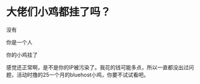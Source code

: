 # 大佬们小鸡都挂了吗？


没有

你是一个人<img src="static/image/smiley/default/lol.gif" smilieid="12" border="0" alt="" />

你的小鸡挂了

感觉还正常啊，是不是你的IP被污染了。我花的钱可能多点，所以一直都没出过问题，活动时撸的25一个月的bluehost小鸡，你要不试试看吧。
